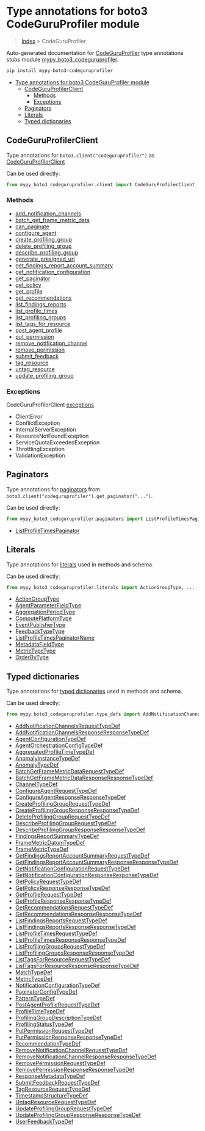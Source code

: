 # Type annotations for boto3 CodeGuruProfiler module

> [Index](..) > CodeGuruProfiler

Auto-generated documentation for
[CodeGuruProfiler](https://boto3.amazonaws.com/v1/documentation/api/latest/reference/services/codeguruprofiler.html#CodeGuruProfiler)
type annotations stubs module
[mypy_boto3_codeguruprofiler](https://pypi.org/project/mypy-boto3-codeguruprofiler/).

```bash
pip install mypy-boto3-codeguruprofiler
```

- [Type annotations for boto3 CodeGuruProfiler module](#type-annotations-for-boto3-codeguruprofiler-module)
  - [CodeGuruProfilerClient](#codeguruprofilerclient)
    - [Methods](#methods)
    - [Exceptions](#exceptions)
  - [Paginators](#paginators)
  - [Literals](#literals)
  - [Typed dictionaries](#typed-dictionaries)

## CodeGuruProfilerClient

Type annotations for `boto3.client("codeguruprofiler")` as
[CodeGuruProfilerClient](./client.md)

Can be used directly:

```python
from mypy_boto3_codeguruprofiler.client import CodeGuruProfilerClient
```

### Methods

- [add_notification_channels](./client.md#add_notification_channels)
- [batch_get_frame_metric_data](./client.md#batch_get_frame_metric_data)
- [can_paginate](./client.md#can_paginate)
- [configure_agent](./client.md#configure_agent)
- [create_profiling_group](./client.md#create_profiling_group)
- [delete_profiling_group](./client.md#delete_profiling_group)
- [describe_profiling_group](./client.md#describe_profiling_group)
- [generate_presigned_url](./client.md#generate_presigned_url)
- [get_findings_report_account_summary](./client.md#get_findings_report_account_summary)
- [get_notification_configuration](./client.md#get_notification_configuration)
- [get_paginator](./client.md#get_paginator)
- [get_policy](./client.md#get_policy)
- [get_profile](./client.md#get_profile)
- [get_recommendations](./client.md#get_recommendations)
- [list_findings_reports](./client.md#list_findings_reports)
- [list_profile_times](./client.md#list_profile_times)
- [list_profiling_groups](./client.md#list_profiling_groups)
- [list_tags_for_resource](./client.md#list_tags_for_resource)
- [post_agent_profile](./client.md#post_agent_profile)
- [put_permission](./client.md#put_permission)
- [remove_notification_channel](./client.md#remove_notification_channel)
- [remove_permission](./client.md#remove_permission)
- [submit_feedback](./client.md#submit_feedback)
- [tag_resource](./client.md#tag_resource)
- [untag_resource](./client.md#untag_resource)
- [update_profiling_group](./client.md#update_profiling_group)

### Exceptions

CodeGuruProfilerClient [exceptions](./client.md#exceptions)

- ClientError
- ConflictException
- InternalServerException
- ResourceNotFoundException
- ServiceQuotaExceededException
- ThrottlingException
- ValidationException

## Paginators

Type annotations for [paginators](./paginators.md) from
`boto3.client("codeguruprofiler").get_paginator("...")`.

Can be used directly:

```python
from mypy_boto3_codeguruprofiler.paginators import ListProfileTimesPaginator, ...
```

- [ListProfileTimesPaginator](./paginators.md#listprofiletimespaginator)

## Literals

Type annotations for [literals](./literals.md) used in methods and schema.

Can be used directly:

```python
from mypy_boto3_codeguruprofiler.literals import ActionGroupType, ...
```

- [ActionGroupType](./literals.md#actiongrouptype)
- [AgentParameterFieldType](./literals.md#agentparameterfieldtype)
- [AggregationPeriodType](./literals.md#aggregationperiodtype)
- [ComputePlatformType](./literals.md#computeplatformtype)
- [EventPublisherType](./literals.md#eventpublishertype)
- [FeedbackTypeType](./literals.md#feedbacktypetype)
- [ListProfileTimesPaginatorName](./literals.md#listprofiletimespaginatorname)
- [MetadataFieldType](./literals.md#metadatafieldtype)
- [MetricTypeType](./literals.md#metrictypetype)
- [OrderByType](./literals.md#orderbytype)

## Typed dictionaries

Type annotations for [typed dictionaries](./type_defs.md) used in methods and
schema.

Can be used directly:

```python
from mypy_boto3_codeguruprofiler.type_defs import AddNotificationChannelsRequestTypeDef, ...
```

- [AddNotificationChannelsRequestTypeDef](./type_defs.md#addnotificationchannelsrequesttypedef)
- [AddNotificationChannelsResponseResponseTypeDef](./type_defs.md#addnotificationchannelsresponseresponsetypedef)
- [AgentConfigurationTypeDef](./type_defs.md#agentconfigurationtypedef)
- [AgentOrchestrationConfigTypeDef](./type_defs.md#agentorchestrationconfigtypedef)
- [AggregatedProfileTimeTypeDef](./type_defs.md#aggregatedprofiletimetypedef)
- [AnomalyInstanceTypeDef](./type_defs.md#anomalyinstancetypedef)
- [AnomalyTypeDef](./type_defs.md#anomalytypedef)
- [BatchGetFrameMetricDataRequestTypeDef](./type_defs.md#batchgetframemetricdatarequesttypedef)
- [BatchGetFrameMetricDataResponseResponseTypeDef](./type_defs.md#batchgetframemetricdataresponseresponsetypedef)
- [ChannelTypeDef](./type_defs.md#channeltypedef)
- [ConfigureAgentRequestTypeDef](./type_defs.md#configureagentrequesttypedef)
- [ConfigureAgentResponseResponseTypeDef](./type_defs.md#configureagentresponseresponsetypedef)
- [CreateProfilingGroupRequestTypeDef](./type_defs.md#createprofilinggrouprequesttypedef)
- [CreateProfilingGroupResponseResponseTypeDef](./type_defs.md#createprofilinggroupresponseresponsetypedef)
- [DeleteProfilingGroupRequestTypeDef](./type_defs.md#deleteprofilinggrouprequesttypedef)
- [DescribeProfilingGroupRequestTypeDef](./type_defs.md#describeprofilinggrouprequesttypedef)
- [DescribeProfilingGroupResponseResponseTypeDef](./type_defs.md#describeprofilinggroupresponseresponsetypedef)
- [FindingsReportSummaryTypeDef](./type_defs.md#findingsreportsummarytypedef)
- [FrameMetricDatumTypeDef](./type_defs.md#framemetricdatumtypedef)
- [FrameMetricTypeDef](./type_defs.md#framemetrictypedef)
- [GetFindingsReportAccountSummaryRequestTypeDef](./type_defs.md#getfindingsreportaccountsummaryrequesttypedef)
- [GetFindingsReportAccountSummaryResponseResponseTypeDef](./type_defs.md#getfindingsreportaccountsummaryresponseresponsetypedef)
- [GetNotificationConfigurationRequestTypeDef](./type_defs.md#getnotificationconfigurationrequesttypedef)
- [GetNotificationConfigurationResponseResponseTypeDef](./type_defs.md#getnotificationconfigurationresponseresponsetypedef)
- [GetPolicyRequestTypeDef](./type_defs.md#getpolicyrequesttypedef)
- [GetPolicyResponseResponseTypeDef](./type_defs.md#getpolicyresponseresponsetypedef)
- [GetProfileRequestTypeDef](./type_defs.md#getprofilerequesttypedef)
- [GetProfileResponseResponseTypeDef](./type_defs.md#getprofileresponseresponsetypedef)
- [GetRecommendationsRequestTypeDef](./type_defs.md#getrecommendationsrequesttypedef)
- [GetRecommendationsResponseResponseTypeDef](./type_defs.md#getrecommendationsresponseresponsetypedef)
- [ListFindingsReportsRequestTypeDef](./type_defs.md#listfindingsreportsrequesttypedef)
- [ListFindingsReportsResponseResponseTypeDef](./type_defs.md#listfindingsreportsresponseresponsetypedef)
- [ListProfileTimesRequestTypeDef](./type_defs.md#listprofiletimesrequesttypedef)
- [ListProfileTimesResponseResponseTypeDef](./type_defs.md#listprofiletimesresponseresponsetypedef)
- [ListProfilingGroupsRequestTypeDef](./type_defs.md#listprofilinggroupsrequesttypedef)
- [ListProfilingGroupsResponseResponseTypeDef](./type_defs.md#listprofilinggroupsresponseresponsetypedef)
- [ListTagsForResourceRequestTypeDef](./type_defs.md#listtagsforresourcerequesttypedef)
- [ListTagsForResourceResponseResponseTypeDef](./type_defs.md#listtagsforresourceresponseresponsetypedef)
- [MatchTypeDef](./type_defs.md#matchtypedef)
- [MetricTypeDef](./type_defs.md#metrictypedef)
- [NotificationConfigurationTypeDef](./type_defs.md#notificationconfigurationtypedef)
- [PaginatorConfigTypeDef](./type_defs.md#paginatorconfigtypedef)
- [PatternTypeDef](./type_defs.md#patterntypedef)
- [PostAgentProfileRequestTypeDef](./type_defs.md#postagentprofilerequesttypedef)
- [ProfileTimeTypeDef](./type_defs.md#profiletimetypedef)
- [ProfilingGroupDescriptionTypeDef](./type_defs.md#profilinggroupdescriptiontypedef)
- [ProfilingStatusTypeDef](./type_defs.md#profilingstatustypedef)
- [PutPermissionRequestTypeDef](./type_defs.md#putpermissionrequesttypedef)
- [PutPermissionResponseResponseTypeDef](./type_defs.md#putpermissionresponseresponsetypedef)
- [RecommendationTypeDef](./type_defs.md#recommendationtypedef)
- [RemoveNotificationChannelRequestTypeDef](./type_defs.md#removenotificationchannelrequesttypedef)
- [RemoveNotificationChannelResponseResponseTypeDef](./type_defs.md#removenotificationchannelresponseresponsetypedef)
- [RemovePermissionRequestTypeDef](./type_defs.md#removepermissionrequesttypedef)
- [RemovePermissionResponseResponseTypeDef](./type_defs.md#removepermissionresponseresponsetypedef)
- [ResponseMetadataTypeDef](./type_defs.md#responsemetadatatypedef)
- [SubmitFeedbackRequestTypeDef](./type_defs.md#submitfeedbackrequesttypedef)
- [TagResourceRequestTypeDef](./type_defs.md#tagresourcerequesttypedef)
- [TimestampStructureTypeDef](./type_defs.md#timestampstructuretypedef)
- [UntagResourceRequestTypeDef](./type_defs.md#untagresourcerequesttypedef)
- [UpdateProfilingGroupRequestTypeDef](./type_defs.md#updateprofilinggrouprequesttypedef)
- [UpdateProfilingGroupResponseResponseTypeDef](./type_defs.md#updateprofilinggroupresponseresponsetypedef)
- [UserFeedbackTypeDef](./type_defs.md#userfeedbacktypedef)
